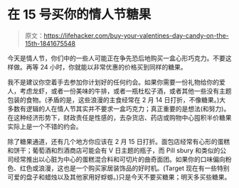 # 在 15 号买你的情人节糖果

> 原文：<https://lifehacker.com/buy-your-valentines-day-candy-on-the-15th-1841675548>

今天是情人节，你们中的一些人可能正在争先恐后地购买一盒心形巧克力。不要这样做。再等 24 小时，你就能以非常优惠的价格买到同样的糖果。



我不是建议你空着手去参加你计划好的任何约会。如果你需要一份礼物给你的爱人，考虑龙虾，或者一份美味的牛排，或者一瓶杜松子酒，或者其他一些没有主题包装的食物。(矛盾的是，这些浪漫的主食经常在 2 月 14 日打折，不像糖果。)大多数有逻辑的人在情人节其实并不要求一盒巧克力；真正重要的是想法(和努力)。在这种经济形势下，财政责任是性感的，去杂货店、药店或购物中心囤积半价糖果实际上是一个不错的约会。

除了糖果通道，还有几个地方你应该在 2 月 15 日打折。面包店经常有心形的蛋糕和饼干；葡萄酒和烈酒商店可能会有 V 日主题的瓶子，而 Pill sbury 和类似的公司经常推出以心脏为中心的蛋糕混合料和可切片的曲奇面团。如果你的口味偏向粉色、红色或浪漫，这也是一个购买家居装饰品的好时机。(Target 现在有一些特别可爱的盘子和蜡烛以及其他家用好蜉蝣。)只是今天不要买糖果；明天多买些糖果。